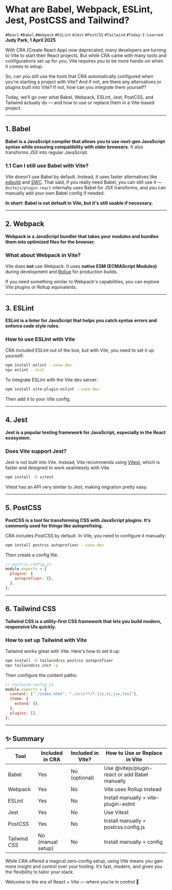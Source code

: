 # What are Babel, Webpack, ESLint, Jest, PostCSS and Tailwind?

`#React` `#Babel` `#Webpack` `#ESLint` `#Jest` `#PostCSS` `#Tailwind` `#Today-I-Learned`  
**Judy Park, 1 April 2025**

With CRA (Create React App) now deprecated, many developers are turning to Vite to start their React projects. But while CRA came with many tools and configurations set up for you, Vite requires you to be more hands-on when it comes to setup.

So, can you still use the tools that CRA automatically configured when you're starting a project with Vite? And if not, are there any alternatives or plugins built into Vite? If not, how can you integrate them yourself?

Today, we’ll go over what Babel, Webpack, ESLint, Jest, PostCSS, and Tailwind actually do — and how to use or replace them in a Vite-based project.

---

## 1. Babel
**Babel is a JavaScript compiler that allows you to use next-gen JavaScript syntax while ensuring compatibility with older browsers.** It also transforms JSX into regular JavaScript.

### 1.1 Can I still use Babel with Vite?
Vite doesn’t use Babel by default. Instead, it uses faster alternatives like [esbuild](https://esbuild.github.io/) and [SWC](https://swc.rs/). That said, if you really need Babel, you can still use it — `@vitejs/plugin-react` internally uses Babel for JSX transforms, and you can manually add your own Babel config if needed.

**In short: Babel is not default in Vite, but it's still usable if necessary.**

---

## 2. Webpack
**Webpack is a JavaScript bundler that takes your modules and bundles them into optimized files for the browser.**

### What about Webpack in Vite?
Vite does **not** use Webpack. It uses **native ESM (ECMAScript Modules)** during development and [Rollup](https://rollupjs.org/) for production builds.

If you need something similar to Webpack's capabilities, you can explore Vite plugins or Rollup equivalents.

---

## 3. ESLint
**ESLint is a linter for JavaScript that helps you catch syntax errors and enforce code style rules.**

### How to use ESLint with Vite
CRA included ESLint out of the box, but with Vite, you need to set it up yourself:

```bash
npm install eslint --save-dev
npx eslint --init
```

To integrate ESLint with the Vite dev server:

```bash
npm install vite-plugin-eslint --save-dev
```

Then add it to your Vite config.

---

## 4. Jest
**Jest is a popular testing framework for JavaScript, especially in the React ecosystem.**

### Does Vite support Jest?
Jest is not built into Vite. Instead, Vite recommends using [Vitest](https://vitest.dev/), which is faster and designed to work seamlessly with Vite.

```bash
npm install -D vitest
```

Vitest has an API very similar to Jest, making migration pretty easy.

---

## 5. PostCSS
**PostCSS is a tool for transforming CSS with JavaScript plugins. It’s commonly used for things like autoprefixing.**

CRA includes PostCSS by default. In Vite, you need to configure it manually:

```bash
npm install postcss autoprefixer --save-dev
```

Then create a config file:

```js
// postcss.config.js
module.exports = {
  plugins: {
    autoprefixer: {},
  },
};
```

---

## 6. Tailwind CSS
**Tailwind CSS is a utility-first CSS framework that lets you build modern, responsive UIs quickly.**

### How to set up Tailwind with Vite
Tailwind works great with Vite. Here's how to set it up:

```bash
npm install -D tailwindcss postcss autoprefixer
npx tailwindcss init -p
```

Then configure the content paths:

```js
// tailwind.config.js
module.exports = {
  content: ["./index.html", "./src/**/*.{js,ts,jsx,tsx}"],
  theme: {
    extend: {},
  },
  plugins: [],
};
```

---

## ✨ Summary
| Tool         | Included in CRA | Included in Vite?     | How to Use or Replace in Vite         |
|--------------|------------------|------------------------|----------------------------------------|
| Babel        | Yes              | No (optional)          | Use @vitejs/plugin-react or add Babel manually |
| Webpack      | Yes              | No                     | Vite uses Rollup instead               |
| ESLint       | Yes              | No                     | Install manually + vite-plugin-eslint  |
| Jest         | Yes              | No                     | Use Vitest                             |
| PostCSS      | Yes              | No                     | Install manually + postcss.config.js   |
| Tailwind CSS | No (manual setup)| No                     | Install manually + config              |

While CRA offered a magical zero-config setup, using Vite means you gain more insight and control over your tooling. It’s fast, modern, and gives you the flexibility to tailor your stack.

Welcome to the era of React + Vite — where you're in control 🚀
